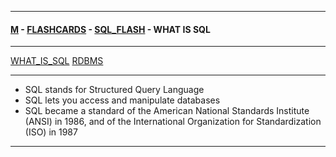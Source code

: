 
---

#### [M](https://github.com/ttltrk/TTT/blob/master/menu.md) - [FLASHCARDS](https://github.com/ttltrk/TTT/tree/master/FLASHCARDS/FLASHCARDS.md) - [SQL_FLASH](https://github.com/ttltrk/TTT/tree/master/FLASHCARDS/SQL_FLASH/SQL_FLASH.md) - WHAT IS SQL

---

[WHAT_IS_SQL](https://github.com/ttltrk/TTT/tree/master/FLASHCARDS/SQL_FLASH/WHATIS/WHATIS.md) [RDBMS](https://github.com/ttltrk/TTT/tree/master/FLASHCARDS/SQL_FLASH/RDBMS/RDBMS.md)

---

- SQL stands for Structured Query Language
- SQL lets you access and manipulate databases
- SQL became a standard of the American National Standards Institute (ANSI) in 1986, and of the International Organization for Standardization (ISO) in 1987

---
